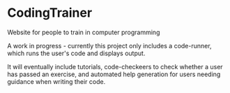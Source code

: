 # CodingTrainer
Website for people to train in computer programming

A work in progress - currently this project only includes a code-runner, which runs the user's code and displays output.

It will eventually include tutorials, code-checkeers to check whether a user has passed an exercise, and automated help generation for
users needing guidance when writing their code.
